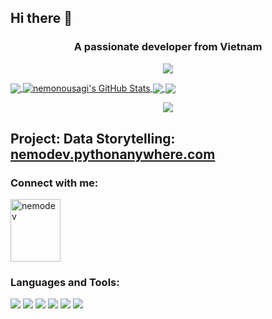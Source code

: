 ## Hi there 👋

<!--
**ifindnemo/ifindnemo** is a ✨ _special_ ✨ repository because its `README.md` (this file) appears on your GitHub profile.

Here are some ideas to get you started:

- 🔭 I’m currently working on ...
- 🌱 I’m currently learning ...
- 👯 I’m looking to collaborate on ...
- 🤔 I’m looking for help with ...
- 💬 Ask me about ...
- 📫 How to reach me: ...
- 😄 Pronouns: ...
- ⚡ Fun fact: ...
-->

<h3 align="center">A passionate developer from Vietnam</h3>

<p align="center">
<img align="center" src="https://user-images.githubusercontent.com/74038190/212747903-e9bdf048-2dc8-41f9-b973-0e72ff07bfba.gif"/>
</p>

<p align="left">
<a href="https://github.com/ifindnemo">
  <img align="center" src="https://github-readme-stats.vercel.app/api/top-langs/?username=ifindnemo&hide=java,html,tex&title_color=ffffff&text_color=c9cacc&icon_color=2bbc8a&bg_color=1d1f21&langs_count=3" />
</a>

<a href="https://github.com/ifindnemo">
  <img align="center" src="https://github-readme-stats.vercel.app/api?username=ifindnemo&show_icons=true&line_height=27&count_private=true&title_color=ffffff&text_color=c9cacc&icon_color=2bbc8a&bg_color=1d1f21" alt="nemonousagi's GitHub Stats" />
</a>

<a href="https://github.com/ifindnemo/phat-hien-gian-lan">
  <img align="center" src="https://github-readme-stats.vercel.app/api/pin/?username=ifindnemo&repo=phat-hien-gian-lan&title_color=ffffff&text_color=c9cacc&icon_color=2bbc8a&bg_color=1d1f21" />
</a>

<a href="https://github.com/ifindnemo/toolScrapingFB">
  <img align="center" src="https://github-readme-stats.vercel.app/api/pin/?username=ifindnemo&repo=toolScrapingFB&title_color=ffffff&text_color=c9cacc&icon_color=2bbc8a&bg_color=1d1f21" />
</a>
</p>

<p align="center">
<img align="center" src="https://user-images.githubusercontent.com/74038190/243078834-72903324-cf57-4e90-80a6-ed3c9734e0ed.gif"/>
<h2>Project: Data Storytelling: <a href="https://nemodev.pythonanywhere.com" target="_blank">nemodev.pythonanywhere.com</a></h2>
</p>

<h3 align="left">Connect with me:</h3>
<p align="left">
<a href="https://discord.gg/nemodev" target="_blank"><img align="center" src="https://user-images.githubusercontent.com/74038190/235294015-47144047-25ab-417c-af1b-6746820a20ff.gif" alt="nemodev" height=100px width=80px/></a>
</p>

<h3 align="left">Languages and Tools:</h3>

![](https://img.shields.io/badge/Code-Python-purple?style=flat&logo=python&logoColor=white&color=blue)
![](https://img.shields.io/badge/Cloud-Heroku-purple?style=flat&logo=heroku&logoColor=white&color=B78DEF)
![](https://img.shields.io/badge/Database-MongoDB-purple?style=flat&logo=mongodb&logoColor=white&color=green)
![](https://img.shields.io/badge/Database-SQLite-green?style=flat&logo=sqlite&logoColor=white&color=6ac5fe)
![](https://img.shields.io/badge/Framework-DJango-green?style=flat&logo=django&logoColor=white&color=092e20)
![](https://img.shields.io/badge/Framework-Flask-green?style=flat&logo=flask&logoColor=white&color=6ac5fe)



